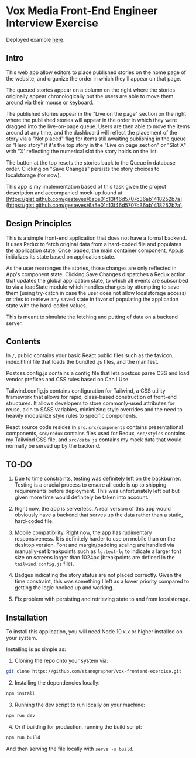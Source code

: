 # Vox Media Front-End Engineer Interview Exercise

Deployed example [here](https://vox-frontend-exercise.herokuapp.com/).

## Intro

This web app allow editors to place published stories on the home page of the website, and organize the order in which they'll appear on that page.

The queued stories appear on a column on the right where the stories originally appear chronologically but the users are able to move them around via their mouse or keyboard.

The published stories appear in the "Live on the page" section on the right where the published stories will appear in the order in which they were dragged into the live-on-page queue. Users are then able to move the items around at any time, and the dashboard will reflect the placement of the story via a "Not placed" flag for items still awaiting publishing in the queue or "Hero story" if it's the top story in the "Live on page section" or "Slot X" with "X' reflecting the numerical slot the story holds on the list.

The button at the top resets the stories back to the Queue in database order. Clicking on "Save Changes" persists the story choices to localstorage (for now).

This app is my implementation based of this task given the project description and accompanied mock-up found at [https://gist.github.com/gesteves/6a5e01c13f46d5707c36ab1418252b7a](https://gist.github.com/gesteves/6a5e01c13f46d5707c36ab1418252b7a).

## Design Principles

This is a simple front-end application that does not have a formal backend. It uses Redux to fetch original data from a hard-coded file and populates the application state. Once loaded, the main container component, App.js initializes its state based on application state.

As the user rearranges the stories, those changes are only reflected in App's component state. Clicking Save Changes dispatches a Redux action that updates the global application state, to which all events are subscribed to via a loadState module which handles changes by attempting to save them (using try-catch in case the user does not allow localstorage access) or tries to retrieve any saved state in favor of populating the application state with the hard-coded values.

This is meant to simulate the fetching and putting of data on a backend server.

## Contents

In ```/```, public contains your basic React public files such as the favicon, index.html file that loads the bundled .js files, and the manifest.

Postcss.config.js contains a config file that lets postcss parse CSS and load vendor prefixes and CSS rules based on Can I Use.

Tailwind.config.js contains configuration for Tailwind, a CSS utility framework that allows for rapid, class-based construction of front-end structures. It allows developers to store commonly-used attributes for reuse, akin to SASS variables, minimizing style overrides and the need to heavily modularize style rules to specific components.

React source code resides in ```src```. ```src/components``` contains presentational components, ```src/redux``` contains files used for Redux, ```src/styles``` contains my Tailwind CSS file, and ```src/data.js``` contains my mock data that would normally be served up by the backend.

## TO-DO

 1. Due to time constraints, testing was definitely left on the backburner. Testing is a crucial process to ensure all code is up to shipping requirements before deployment. This was unfortunately left out but given more time would definitely be taken into account.
 
 2. Right now, the app is serverless. A real version of this app would obviously have a backend that serves up the data rather than a static, hard-coded file.
 
 3. Mobile compatibility. Right now, the app has rudimentary responsiveness. It is definitely harder to use on mobile than on the desktop version. Font and margin/padding scaling are handled via manually-set breakpoints such as ```lg:text-lg``` to indicate a larger font size on screens larger than 1024px (breakpoints are defined in the ```tailwind.config.js``` file).
 
 4. Badges indicating the story status are not placed correctly. Given the time constraint, this was something I left as a lower priority compared to getting the logic hooked up and working.
 
 5. Fix problem with persisting and retrieving state to and from localstorage.

## Installation

To install this application, you will need Node 10.x.x or higher installed on your system.

Installing is as simple as:

1. Cloning the repo onto your system via:
```sh
git clone https://github.com/stanographer/vox-frontend-exercise.git
```

2. Installing the dependencies locally:
```sh
npm install
```

3. Running the dev script to run locally on your machine:
```sh
npm run dev
```

4. Or if building for production, running the build script:
```sh
npm run build
```

And then serving the file locally with ```serve -s build```.